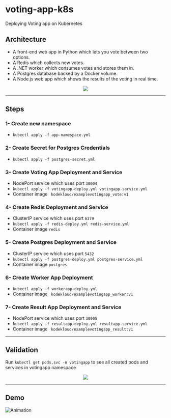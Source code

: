 # voting-app-k8s
Deploying Voting app on Kubernetes

## Architecture

* A front-end web app in Python which lets you vote between two options.
* A Redis which collects new votes.
* A .NET worker which consumes votes and stores them in.
* A Postgres database backed by a Docker volume.
* A Node.js web app which shows the results of the voting in real time.
<div align="center">
<img  hieght= "300" src="https://user-images.githubusercontent.com/47721226/236636317-edef0f10-d2c3-4535-abf0-c430095a6471.png">
</div>
 
---
## Steps
### 1- Create new namespace 
* `kubectl apply -f app-namespace.yml`

### 2- Create Secret for Postgres Credentials 
* `kubectl apply -f postgres-secret.yml`

### 3- Create Voting App Deployment and Service 
* NodePort service which uses port `30004`
* `kubectl apply -f votingapp-deploy.yml votingapp-service.yml`
* Container image  ` kodekloud/examplevotingapp_vote:v1`


### 4- Create Redis Deployment and Service 
* ClusterIP service which uses port `6379`
* `kubectl apply -f redis-deploy.yml redis-service.yml`
* Container image `redis`

### 5- Create Postgres Deployment and Service 
* ClusterIP service which uses port `5432`
* `kubectl apply -f postgres-deploy.yml postgres-service.yml`
* Container image `postgres`

### 6- Create Worker App Deployment 
* `kubectl apply -f workerapp-deploy.yml`
* Container image ` kodekloud/examplevotingapp_worker:v1`

### 7- Create Result App Deployment and Service
* NodePort service which uses port `30005`
* `kubectl apply -f resultapp-deploy.yml resultapp-service.yml`
* Container image ` kodekloud/examplevotingapp_result:v1`

---
## Validation 
Run `kubectl get pods,svc -n votingapp` to see all created pods and services in votingapp namespace

<div align="center">
<img  hieght= "300" src="https://user-images.githubusercontent.com/47721226/236637427-ce9589c9-4375-4117-aea7-0f988effc7e3.png">
</div>

---
## Demo
![Animation](https://user-images.githubusercontent.com/47721226/236637604-5d3243b9-ac69-43d4-b32d-7f1160850b56.gif)




